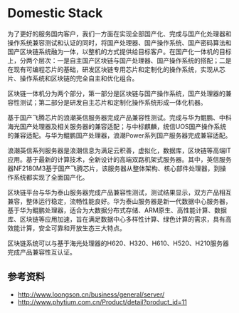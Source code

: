 # Domestic Stack

为了更好的服务国内客户，我们一方面在实现全部国产化、完成与国产化处理器和操作系统兼容测试和认证的同时，将国产处理器、国产操作系统、国产密码算法和国产区块链系统融为一体，以整机的方式提供给目标客户。在国产化一体机的目标上，分两个层次：一是自主国产区块链与国产处理器、国产操作系统的搭配；二是在现有可编程芯片的基础，研发区块链专用芯片和定制化的操作系统，实现从芯片、操作系统和区块链的完全自主和优化组合。

区块链一体机分为两个部分，第一部分是区块链与国产操作系统，国产处理器的兼容性测试；第二部分是研发自主芯片和定制化操作系统形成一体化机器。

基于国产飞腾芯片的浪潮英信服务器完成产品兼容性测试。完成与华为鲲鹏、中科海光国产处理器及相关服务器的兼容适配；与中标麒麟，统信UOS国产操作系统的兼容适配。与华为鲲鹏国产处理器，浪潮Power系列国产服务器完成兼容适配。

浪潮英信系列服务器是浪潮信息为满足云积善，虚拟化，数据库，区块链等高端IT应用。基于最新的计算技术，全新设计的高端双路机架式服务器。其中，英信服务器NF2180M3基于国产飞腾芯片，该服务器从整体架构、核心部件处理器，到操作系统都实现了全面国产化。

区块链平台与华为泰山服务器完成产品兼容性测试，测试结果显示，双方产品相互兼容，整体运行稳定，流畅性能良好。华为泰山服务器是新一代数据中心服务器，基于华为鲲鹏处理器，适合为大数据分布式存储、ARM原生、高性能计算、数据库、区块链等应用加速，旨在满足数据中心多样性计算、绿色计算的需求，具有高效能计算，安全可靠和开放生态三大特点。

区块链系统可以与基于海光处理器的H620、H320、H610、H520、H210服务器完成产品兼容性互认证。




## 参考资料

* http://www.loongson.cn/business/general/server/
* http://www.phytium.com.cn/Product/detail?product_id=11
